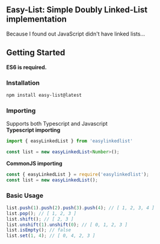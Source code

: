 ## **Easy-List**: Simple Doubly Linked-List implementation
Because I found out JavaScript didn't have linked lists...  
## Getting Started
**ES6 is required.**  
### Installation  
```bash
npm install easy-list@latest
```
### Importing
Supports both Typescript and Javascript  
**Typescript importing**
```ts
import { easyLinkedList } from 'easylinkedlist' 

const list = new easyLinkedList<Number>();
```

**CommonJS importing**
```js
const { easyLinkedList } = require('easylinkedlist');
const list = new easyLinkedList();
```

### Basic Usage
```js
list.push(1).push(2).push(3).push(4); // [ 1, 2, 3, 4 ]
list.pop(); // [ 1, 2, 3 ]
list.shift(); // [ 2, 3 ]
list.unshift(1).unshift(0); // [ 0, 1, 2, 3 ]
list.isEmpty(); // false
list.set(1, 4); // [ 0, 4, 2, 3 ]
```
